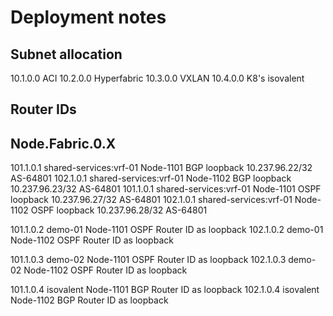 # Deployment notes

## Subnet allocation

10.1.0.0 ACI
10.2.0.0 Hyperfabric
10.3.0.0 VXLAN
10.4.0.0 K8's isovalent

## Router IDs

## Node.Fabric.0.X

101.1.0.1 shared-services:vrf-01  Node-1101 BGP loopback 10.237.96.22/32 AS-64801
102.1.0.1 shared-services:vrf-01  Node-1102 BGP loopback 10.237.96.23/32 AS-64801
101.1.0.1 shared-services:vrf-01  Node-1101 OSPF loopback 10.237.96.27/32 AS-64801
102.1.0.1 shared-services:vrf-01  Node-1102 OSPF loopback 10.237.96.28/32 AS-64801

101.1.0.2 demo-01 Node-1101 OSPF Router ID as loopback
102.1.0.2 demo-01 Node-1102 OSPF Router ID as loopback

101.1.0.3 demo-02 Node-1101 OSPF Router ID as loopback
102.1.0.3 demo-02 Node-1102 OSPF Router ID as loopback

101.1.0.4 isovalent Node-1101 BGP Router ID as loopback
102.1.0.4 isovalent Node-1102 BGP Router ID as loopback